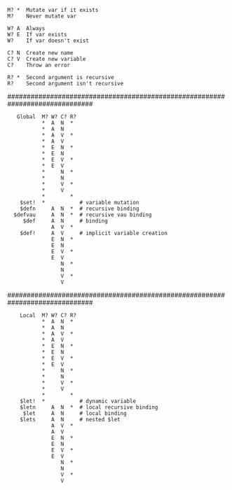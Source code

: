    M? *  Mutate var if it exists
    M?    Never mutate var

    W? A  Always
    W? E  If var exists
    W?    If var doesn't exist

    C? N  Create new name
    C? V  Create new variable
    C?    Throw an error

    R? *  Second argument is recursive
    R?    Second argument isn't recursive

##############################################################################

       Global  M? W? C? R?
               *  A  N  *
               *  A  N
               *  A  V  *
               *  A  V
               *  E  N  *
               *  E  N
               *  E  V  *
               *  E  V
               *     N  *
               *     N
               *     V  *
               *     V
               *        *
        $set!  *           # variable mutation
        $defn     A  N  *  # recursive binding
      $defvau     A  N  *  # recursive vau binding
         $def     A  N     # binding
                  A  V  *
        $def!     A  V     # implicit variable creation
                  E  N  *
                  E  N
                  E  V  *
                  E  V
                     N  *
                     N
                     V  *
                     V

##############################################################################

        Local  M? W? C? R?
               *  A  N  *
               *  A  N
               *  A  V  *
               *  A  V
               *  E  N  *
               *  E  N
               *  E  V  *
               *  E  V
               *     N  *
               *     N
               *     V  *
               *     V
               *        *
        $let!  *           # dynamic variable
        $letn     A  N  *  # local recursive binding
         $let     A  N     # local binding
        $lets     A  N     # nested $let
                  A  V  *
                  A  V
                  E  N  *
                  E  N
                  E  V  *
                  E  V
                     N  *
                     N
                     V  *
                     V
